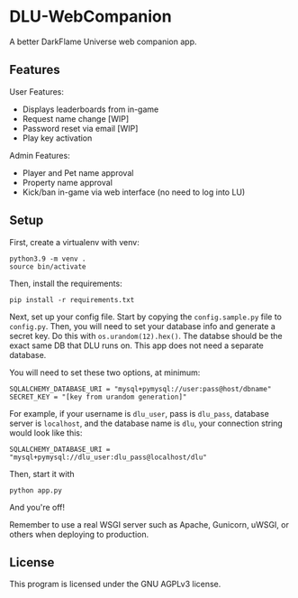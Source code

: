 # DLU-WebCompanion
A better DarkFlame Universe web companion app.

## Features
User Features:
- Displays leaderboards from in-game
- Request name change [WIP]
- Password reset via email [WIP]
- Play key activation

Admin Features:
- Player and Pet name approval
- Property name approval
- Kick/ban in-game via web interface (no need to log into LU)

## Setup

First, create a virtualenv with venv:
```
python3.9 -m venv .
source bin/activate
```

Then, install the requirements:
```
pip install -r requirements.txt
```

Next, set up your config file. Start by copying the `config.sample.py` file to `config.py`. Then, you will need to set your database info and generate a secret key. Do this with `os.urandom(12).hex()`. The databse should be the exact same DB that DLU runs on. This app does not need a separate database.

You will need to set these two options, at minimum:

```
SQLALCHEMY_DATABASE_URI = "mysql+pymysql://user:pass@host/dbname"
SECRET_KEY = "[key from urandom generation]"
```

For example, if your username is `dlu_user`, pass is `dlu_pass`, database server is `localhost`, and the database name is `dlu`, your connection string would look like this:
```
SQLALCHEMY_DATABASE_URI = "mysql+pymysql://dlu_user:dlu_pass@localhost/dlu"
```

Then, start it with
```
python app.py
```
And you're off!

Remember to use a real WSGI server such as Apache, Gunicorn, uWSGI, or others when deploying to production.

## License
This program is licensed under the GNU AGPLv3 license.